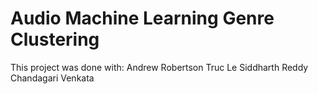 # Audio Machine Learning Genre Clustering

This project was done with:
Andrew Robertson
Truc Le
Siddharth Reddy Chandagari Venkata

